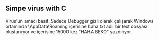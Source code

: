 ## Simpe virus with C

Virüs'ün amacı basit. Sadece Debugger gizli olarak çalışarak Windows ortamında \AppData\Roaming içerisine haha.txt adlı bir text dosyası oluşturuyor ve içerisine 15000 kez "HAHA BEKO" yazdırıyor.

&nbsp;
